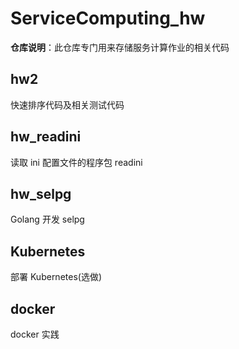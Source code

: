 # ServiceComputing_hw
**仓库说明**：此仓库专门用来存储服务计算作业的相关代码

## hw2 

快速排序代码及相关测试代码

## hw_readini 

读取 ini 配置文件的程序包 readini

## hw_selpg

Golang 开发 selpg

## Kubernetes 

部署 Kubernetes(选做)

## docker

docker 实践
